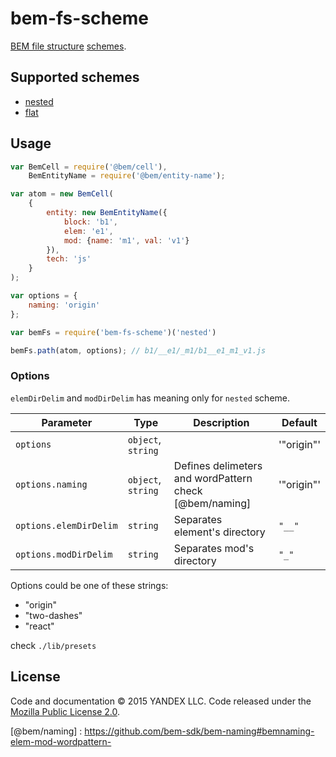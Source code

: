 # bem-fs-scheme

[BEM file structure](https://en.bem.info/methodology/filestructure/#principles-of-file-structure-organization-for-bem-projects) [schemes](https://en.bem.info/methodology/faq/#why-create-separate-directories-and-files-for-every-block-and-technology).

## Supported schemes

* [nested](https://en.bem.info/methodology/filestructure/#nested)
* [flat](https://en.bem.info/methodology/filestructure/#flat)

## Usage
```js
var BemCell = require('@bem/cell'),
    BemEntityName = require('@bem/entity-name');

var atom = new BemCell(
    {
        entity: new BemEntityName({
            block: 'b1',
            elem: 'e1',
            mod: {name: 'm1', val: 'v1'}
        }),
        tech: 'js'
    }
);

var options = {
    naming: 'origin'
};

var bemFs = require('bem-fs-scheme')('nested')

bemFs.path(atom, options); // b1/__e1/_m1/b1__e1_m1_v1.js
```

### Options

`elemDirDelim` and `modDirDelim` has meaning only for `nested` scheme.

Parameter                    | Type                | Description                                                         | Default
-----------------------------|---------------------|---------------------------------------------------------------------|--------------------------
`options`                    | `object`, `string`  |                                                                     | '"origin"'
`options.naming`             | `object`, `string`  | Defines delimeters and wordPattern check [@bem/naming]               | '"origin"'
`options.elemDirDelim`       | `string`            | Separates element's directory                                       | `"__"`
`options.modDirDelim`        | `string`            | Separates mod's directory                                           | `"_"`

Options could be one of these strings:

* "origin"
* "two-dashes"
* "react"

check `./lib/presets`


License
-------

Code and documentation © 2015 YANDEX LLC. Code released under the [Mozilla Public License 2.0](LICENSE.txt).


[@bem/naming] : https://github.com/bem-sdk/bem-naming#bemnaming-elem-mod-wordpattern-

